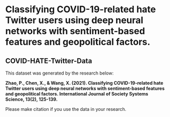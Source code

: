 # Classifying COVID-19-related hate Twitter users using deep neural networks with sentiment-based features and geopolitical factors. 
## COVID-HATE-Twitter-Data

This dataset was generated by the research below:

__Zhao, P., Chen, X., & Wang, X. (2021). Classifying COVID-19-related hate Twitter users using deep neural networks with sentiment-based features and geopolitical factors. International Journal of Society Systems Science, 13(2), 125-139.__

Please make citation if you use the data in your research. 
